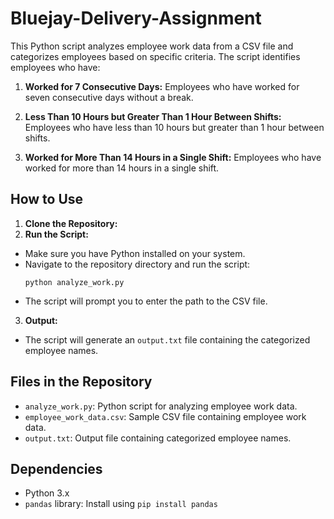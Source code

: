 # Bluejay-Delivery-Assignment

This Python script analyzes employee work data from a CSV file and categorizes employees based on specific criteria. The script identifies employees who have:

1. **Worked for 7 Consecutive Days:** Employees who have worked for seven consecutive days without a break.

2. **Less Than 10 Hours but Greater Than 1 Hour Between Shifts:** Employees who have less than 10 hours but greater than 1 hour between shifts.

3. **Worked for More Than 14 Hours in a Single Shift:** Employees who have worked for more than 14 hours in a single shift.

## How to Use

1. **Clone the Repository:**
2. **Run the Script:**
- Make sure you have Python installed on your system.
- Navigate to the repository directory and run the script:
  ```
  python analyze_work.py
  ```
- The script will prompt you to enter the path to the CSV file.

3. **Output:**
- The script will generate an `output.txt` file containing the categorized employee names.

## Files in the Repository

- `analyze_work.py`: Python script for analyzing employee work data.
- `employee_work_data.csv`: Sample CSV file containing employee work data.
- `output.txt`: Output file containing categorized employee names.

## Dependencies

- Python 3.x
- `pandas` library: Install using `pip install pandas`

